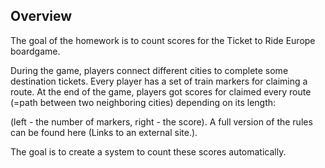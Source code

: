 ## Overview
The goal of the homework is to count scores for the Ticket to Ride Europe boardgame. 

During the game, players connect different cities to complete some destination tickets. Every player has a set of train markers for claiming a route. 
At the end of the game, players got scores for claimed every route (=path between two neighboring cities) depending on its length:

(left - the number of markers, right - the score). A full version of the rules can be found here (Links to an external site.).

The goal is to create a system to count these scores automatically.
